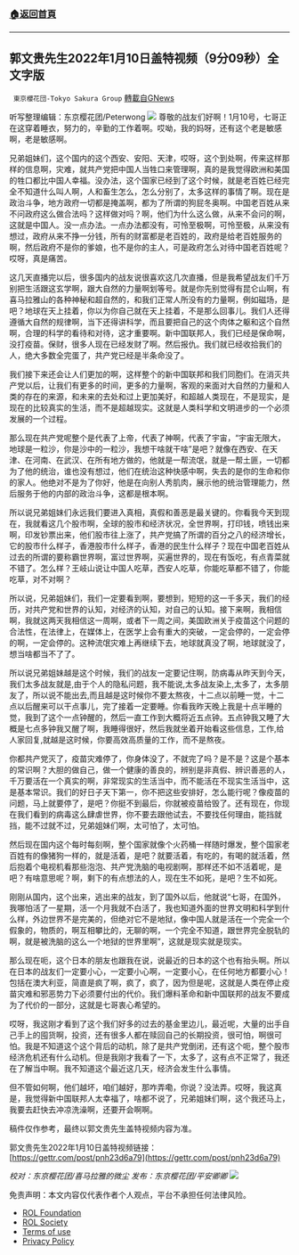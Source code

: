 ###  [:house:返回首頁](https://github.com/ourhimalayas/txt)
---


## 郭文贵先生2022年1月10日盖特视频（9分09秒）全文字版
` 東京櫻花団-Tokyo Sakura Group` [轉載自GNews](https://gnews.org/zh-hans/1845390/)

听写整理编辑：东京樱花团/Peterwong
![](https://assets.gnews.org/wp-content/uploads/2022/01/image-750.png)
尊敬的战友们好啊！1月10号，七哥正在这穿着睡衣，努力的，辛勤的工作着啊。哎呦，我的妈呀，还有这个老是敏感啊，老是敏感啊。

兄弟姐妹们，这个国内的这个西安、安阳、天津，哎呀，这个到处啊，传来这样那样的信息啊，灾难，就共产党把中国人当牲口来管理啊，真的是我觉得欧洲和美国的牲口都比中国人幸福。没办法，这个国家已经到了这个时候，就是老百姓已经完全不知道什么叫人啊，人和畜生怎么，怎么分别了，太多这样的事情了啊。现在是政治斗争，地方政府一切都是掩盖啊，都为了所谓的狗屁冬奥啊。中国老百姓从来不问政府这么做合法吗？这样做对吗？啊，他们为什么这么做，从来不会问的啊，这就是中国人。没一点办法。一点办法都没有，可怜至极啊，可怜至极，从来没有想过，政府从来不挣一分钱，所有的财富都是老百姓的，政府是给老百姓服务的啊，然后政府不是你的爹娘，也不是你的主人，可是政府怎么对待中国老百姓呢？哎呀，真是痛苦。

这几天直播完以后，很多国内的战友说很喜欢这几次直播，但是我希望战友们千万别把生活跟这玄学啊，跟大自然的力量啊划等号。就是你先别觉得有昆仑山啊，有喜马拉雅山的各种神秘和超自然的，和我们正常人所没有的力量啊，例如磁场，是吧？地球在天上挂着，你以为你自己就在天上挂着，不是那么回事儿。我们人还得遵循大自然的规律啊，当下还得讲科学，而且要把自己的这个肉体之躯和这个自然啊，合理的科学的看待和对待，这才重要啊。新中国联邦人，我们已经是保命啊，没打疫苗。保财，很多人现在已经发财了啊。然后报仇。我们就已经收拾我们的人，绝大多数全完蛋了，共产党已经是半条命没了。

我们接下来还会让人们更加的啊，这样整个的新中国联邦和我们同胞们。在消灭共产党以后，让我们有更多的时间，更多的力量啊，客观的来面对大自然的力量和人类的存在的来源，和未来的去处和过上更加美好，和超越人类现在，不是现实，是现在的比较真实的生活，而不是超越现实。这就是人类科学和文明进步的一个必须发展的一个过程。

那么现在共产党呢整个是代表了上帝，代表了神啊，代表了宇宙，“宇宙无限大，地球是一粒沙，你是沙中的一粒沙，我想干啥就干啥”是吧？就像在西安、在天津、在河南、在武汉、在所有地方做的，他就是一帮流氓，就是一帮土匪，一切都为了他的统治，谁也没有想过，他们在统治这种快感中啊，失去的是你的生命和你的家人。他绝对不是为了你好，他是在向别人秀肌肉，展示他的统治管理能力，然后服务于他的内部的政治斗争，这都是根本啊。

所以说兄弟姐妹们永远我们要进入真相，真假和善恶是最关键的。你看我今天到现在，我就看这几个股市啊，全球的股市和经济状况，全世界啊，打印钱，喷钱出来啊，印发钞票出来，他们股市往上涨了，共产党搞了所谓的百分之八的经济增长，它的股市什么样子，香港股市什么样子，香港的民生什么样子？现在中国老百姓从过去的所谓的要称霸世界啊，富过世界啊，买遍世界的，现在有饭吃，有点青菜就不错了。怎么样？王岐山说让中国人吃草，西安人吃草，你能吃草都不错了，你能吃草，对不对啊？

所以说，兄弟姐妹们，我们一定要看到啊，要想到，短短的这一千多天，我们的经历，对共产党和世界的认知，对经济的认知，对自己的认知。接下来啊，我相信啊，我就这两天我相信这一周啊，或者下一周之间，美国欧洲关于疫苗这个问题的合法性，在法律上，在媒体上，在医学上会有重大的突破，一定会停的，一定会停的啊，一定会停的。这种流氓灾难上再继续下去，地球就真没了啊，地球就没了，想当啥都当不了了。

所以说兄弟姐妹越是这个时候，我们的战友一定要记住啊，防病毒从昨天到今天，我们太多战友就是,由于个人的隐私问题，我不能说,太多战友染上,太多了，太多朋友了，所以说不能出去,而且越是这时候你不要太熬夜，十二点以前睡一觉，十二点以后醒来可以干点事儿，完了接着一定要睡。你看我昨天晚上我是十点半睡的觉，我到了这个一点钟醒的，然后一直工作到大概将近五点钟。五点钟我又睡了大概是七点多钟我又醒了啊，我睡得很好，然后我就坐着开始看这些信息，工作,给人家回复,就越是这时候，你要高效高质量的工作，而不是熬夜。

你都共产党灭了，疫苗灾难停了，你身体没了，不就完了吗？是不是？这是个基本的常识啊？大胆的做自己，做一个健康的善良的，辨别是非真假、辨识善恶的人，千万要活在一个真实的啊，非常现实的生活当中，而不能活在不现实生活当中，这是基本常识。我们的好日子天下第一，你不把这些安排好，怎么能行呢？像疫苗的问题，马上就要停了，是吧？你挺不到最后，你就被疫苗给毁了。还有现在，你现在我们看到的病毒这么肆虐世界，你不要去跟他试去，不要找任何理由，能挡就挡，能不过就不过，兄弟姐妹们啊，太可怕了，太可怕。

然后现在国内这个每时每刻啊，整个国家就像个火药桶一样随时爆发，整个国家老百姓有的像猪狗一样的，就是活着，是吧？就要活着，有吃的，有喝的就活着，然后抱着个电视机看那些泡泡、共产党洗脑的电视剧啊，那样还不如不活着呢，是吧？有啥意思呢？啊，剩下的有点想法的人，现在生不如死，是吧？生不如死。

刚刚从国内，这个出来，逃出来的战友，到了国外以后，他就说“七哥，在国外，我哪怕活了一星期，活一个月我就不白活了，我也知道外面的世界文明和科学到什么样，外边世界不是完美的，但绝对它不是地狱，像中国人就是活在一个完全一个假象的，物质的，啊互相攀比的，无聊的啊，一个完全不知道，跟世界完全脱轨的啊，就是被洗脑的这么一个地狱的世界里啊”，这就是现实就是现实。

那么现在呃，这个日本的朋友也跟我在说，说最近的日本的这个也有抬头啊。所以在日本的战友们一定要小心，一定要小心啊，一定要小心，在任何地方都要小心！包括在澳大利亚，简直是疯了啊，疯了，疯了，因为但是呢，这就是人类在停止疫苗灾难和邪恶势力下必须要付出的代价。我们爆料革命和新中国联邦的战友不要成为了代价的一部分，这就是七哥衷心希望的。

哎呀，我这刚才看到了这个我们好多的过去的基金里边儿，最近呢，大量的出手自己手上的囤货啊，投资，还有很多人都在赎回自己的长期投资，很可怕，啊很可怕。我是不知道这个这个背后的动机，除了是共产党倒闭，还有这个呃，整个股市经济危机还有什么动机。但是我刚才我看了一下，太多了，这有点不正常了，我还在了解当中啊。我不知道这个最近这几天，经济会发生什么事情。

但不管如何啊，他们越坏，咱们越好，那咋弄嘞，你说？没法弄。哎呀，我这真是，我觉得新中国联邦人太幸福了，啥都不说了，兄弟姐妹们啊，这个我还马上，我要去赶快去冲凉洗澡啊，还要开会啊啊。

稿件仅作参考，最终以郭文贵先生盖特视频内容为准。

郭文贵先生2022年1月10日盖特视频链接： [https://gettr.com/post/pnh23d6a79](https://gettr.com/post/pnh23d6a79)

*校对：东京樱花团/喜马拉雅的微尘
发布：东京樱花团/平安卿卿*
![](https://assets.gnews.org/wp-content/uploads/2021/12/%E6%A8%B1%E8%8A%B1-3.jpg)
 

免责声明：本文内容仅代表作者个人观点，平台不承担任何法律风险。

- [ROL Foundation](https://rolfoundation.org/)
- [ROL Society](https://rolsociety.org/)
- [Terms of use](https://gnews.org/terms-of-use-3/)
- [Privacy Policy](https://gnews.org/privacy-policy/)
